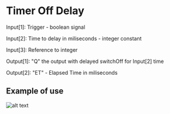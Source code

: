 # Timer Off Delay

Input[1]: Trigger - boolean signal

Input[2]: Time to delay in miliseconds - integer constant

Input[3]: Reference to integer

Output[1]: "Q" the output with delayed switchOff for Input[2] time

Output[2]: "ET" - Elapsed Time in miliseconds

## Example of use

![alt text](https://github.com/kkuba91/LabView_PLC/blob/master/TimerOffDelay/TOF_Example1.png?raw=true)
